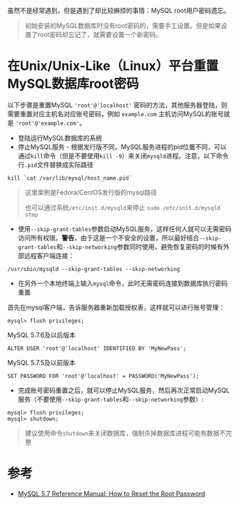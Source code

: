 虽然不是经常遇到，但是遇到了却比较麻烦的事情：MySQL root用户密码遗忘。

> 初始安装的MySQL数据库时没有root密码的，需要手工设置。但是如果设置了root密码却忘记了，就需要设置一个新密码。

# 在Unix/Unix-Like（Linux）平台重置MySQL数据库root密码

以下步骤是重置MySQL `'root'@'localhost'` 密码的方法，其他服务器登陆，则需要重置对应主机名对应账号密码，例如 `example.com` 主机访问MySQL的账号就是 `'root'@'example.com'`。

* 登陆运行MySQL数据库的系统
* 停止MySQL服务 - 根据发行版不同，MySQL服务进程的pid位置不同，可以通过`kill`命令（但是不要使用`kill -9`）来关闭`mysqld`进程。注意，以下命令行`.pid`文件替换成实际路径

```
kill `cat /var/lib/mysql/host_name.pid`
```
> 这里案例是Fedora/CentOS发行版的mysql路径
>
> 也可以通过系统`/etc/init.d/mysqld`来停止 `sudo /etc/init.d/mysqld stop`

* 使用`--skip-grant-tables`参数启动MySQL服务，这样任何人就可以无需密码访问所有权限。**警告**，由于这是一个不安全的设置，所以最好结合`--skip-grant-tables`和`--skip-networking`参数同时使用，避免恢复密码的时候有外部远程客户端连接：

```
/usr/sbin/mysqld --skip-grant-tables --skip-networking
```

* 在另外一个本地终端上输入`mysql`命令，此时无需密码连接到数据库执行密码重置

首先在mysql客户端，告诉服务器重新加载授权表，这样就可以进行账号管理：

```mysql
mysql> flush privileges;
```

MySQL 5.7.6及以后版本

```
ALTER USER 'root'@'localhost' IDENTIFIED BY 'MyNewPass';
```

MySQL 5.7.5及以前版本

```
SET PASSWORD FOR 'root'@'localhost' = PASSWORD('MyNewPass');
```

* 完成账号密码重置之后，就可以停止MySQL服务，然后再次正常启动MySQL服务（不要使用`--skip-grant-tables`和`--skip-networking`参数）:

```
mysql> flush privileges;
mysql> shutdown;
```

> 建议使用命令`shutdown`来关闭数据库，强制杀掉数据库进程可能有数据不完整

# 参考

* [MySQL 5.7 Reference Manual: How to Reset the Root Password](https://dev.mysql.com/doc/refman/5.7/en/resetting-permissions.html)